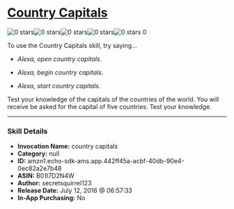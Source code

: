 # [Country Capitals](http://alexa.amazon.com/#skills/amzn1.echo-sdk-ams.app.442ff45a-acbf-40db-90e4-0ec82a2e7b48)
![0 stars](../../images/ic_star_border_black_18dp_1x.png)![0 stars](../../images/ic_star_border_black_18dp_1x.png)![0 stars](../../images/ic_star_border_black_18dp_1x.png)![0 stars](../../images/ic_star_border_black_18dp_1x.png)![0 stars](../../images/ic_star_border_black_18dp_1x.png) 0

To use the Country Capitals skill, try saying...

* *Alexa, open country capitals.*

* *Alexa, begin country capitals.*

* *Alexa, start country capitals.*

Test your knowledge of the capitals of the countries of the world. You will receive be asked for the capital of five countries. Test your knowledge.

***

### Skill Details

* **Invocation Name:** country capitals
* **Category:** null
* **ID:** amzn1.echo-sdk-ams.app.442ff45a-acbf-40db-90e4-0ec82a2e7b48
* **ASIN:** B01I7D2N4W
* **Author:** secretsquirrel123
* **Release Date:** July 12, 2016 @ 06:57:33
* **In-App Purchasing:** No
